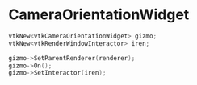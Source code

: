 # CameraOrientationWidget


```cpp
vtkNew<vtkCameraOrientationWidget> gizmo;
vtkNew<vtkRenderWindowInteractor> iren;

gizmo->SetParentRenderer(renderer);
gizmo->On();
gizmo->SetInteractor(iren);
```


